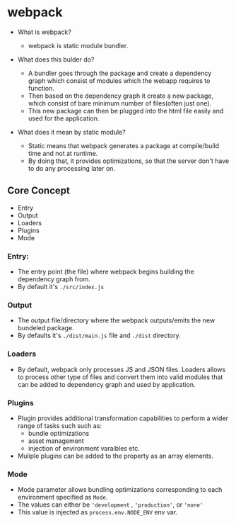 # webpack

- What is webpack?
    - webpack is static module bundler.

- What does this bulder do?
    - A  bundler goes through the package and create a dependency graph which consist of modules which the webapp requires to function.
    - Then based on the dependency graph it create a new package, which consist of bare minimum number of files(often just one).
    - This new package can then be plugged into the html file easily and used for the application.

- What does it mean by static module?
    - Static means that webpack generates a package at compile/build time and not at runtime.
    - By doing that, it provides optimizations, so that the server don't have to do any processing later on. 


## Core Concept
- Entry
- Output
- Loaders
- Plugins
- Mode


### Entry:
- The entry point (the file) where webpack begins building the dependency graph from.
- By default it's  `./src/index.js`


### Output
- The output file/directory where the webpack outputs/emits the new bundeled package.
- By defaults it's `./dist/main.js` file and `./dist` directory.


### Loaders
- By default, webpack only processes JS and JSON files. Loaders allows to process other
type of files and convert them into valid modules that can be added to dependency graph and used by application.


### Plugins
- Plugin provides additional transformation capabilities to perform a wider range of tasks such such as:
    - bundle optimizations
    - asset management
    - injection of environment varaibles etc.
- Muliple plugins can be added to the property as an array elements.


### Mode
- Mode parameter allows bundling optimizations corresponding to each environment specified as `Mode`.
- The values can either be `'development` , `'production'`, or `'none'`
- This value is injected as `process.env.NODE_ENV` env var.


